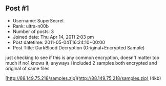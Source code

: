 ## Post #1
- Username: SuperSecret
- Rank: ultra-n00b
- Number of posts: 3
- Joined date: Thu Apr 14, 2011 2:03 pm
- Post datetime: 2011-05-04T16:24:10+00:00
- Post Title: DarkBlood Decryption (Original+Encrypted Sample)

just checking to see if this is any common encryption, doesn't matter too much if no1 knows it, anyways i included 2 samples both encrypted and original of same files

[http://88.149.75.218/samples.zip](http://88.149.75.218/samples.zip) (4kb)
